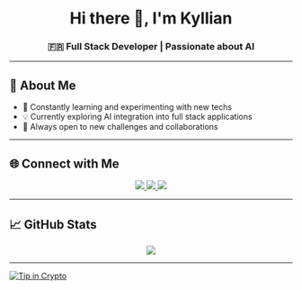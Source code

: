 <h1 align="center">Hi there 👋, I'm Kyllian</h1>
<h3 align="center">🇫🇷 Full Stack Developer | Passionate about AI</h3>

---

## 💫 About Me
- 🧠 Constantly learning and experimenting with new techs  
- 💡 Currently exploring AI integration into full stack applications  
- 🎯 Always open to new challenges and collaborations  

---

## 🌐 Connect with Me
<p align="center">
  <a href="https://www.linkedin.com/in/kylliansenrens" target="_blank">
    <img src="https://img.shields.io/badge/LinkedIn-%230077B5.svg?style=for-the-badge&logo=linkedin&logoColor=white" />
  </a>
  <a href="https://x.com/ks_nsx" target="_blank">
    <img src="https://img.shields.io/badge/X-%23000000.svg?style=for-the-badge&logo=X&logoColor=white" />
  </a>
  <a href="mailto:kylliansenrens3004@gmail.com">
    <img src="https://img.shields.io/badge/Gmail-%23D14836.svg?style=for-the-badge&logo=gmail&logoColor=white" />
  </a>
</p>

---

## 📈 GitHub Stats
<p align="center">
  <img src="https://nirzak-streak-stats.vercel.app/?user=Neysixx&theme=darcula&hide_border=false" />
</p>

---

[![Tip in Crypto](https://tip.md/badge.svg)](https://tip.md/Neysixx)
<!-- WALLET-LINKING-BEGIN
{
  "lastUpdated": "2025-10-19T09:24:22.805Z",
  "wallets": [
    {
      "chain": "ethereum",
      "address": "0xA3e5c983C623cB7Dc44B1b7A1036161cb70cFb72"
    },
    {
      "chain": "solana",
      "address": "86SM6UrTvCwARyUdCGGMPDyqsavZEunSQm97A9KbHvvE"
    }
  ]
}
WALLET-LINKING-END -->
